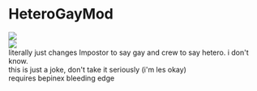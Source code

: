# HeteroGayMod
<img src ="img/gay.png"></img><br>
<img src ="img/hetero.png"></img><br>
literally just changes Impostor to say gay and crew to say hetero. i don't know.
<br>
this is just a joke, don't take it seriously (i'm les okay)
<br>
requires bepinex bleeding edge
